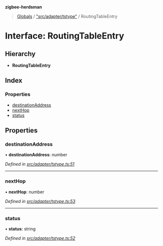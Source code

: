 **zigbee-herdsman**

> [Globals](../README.md) / ["src/adapter/tstype"](../modules/_src_adapter_tstype_.md) / RoutingTableEntry

# Interface: RoutingTableEntry

## Hierarchy

* **RoutingTableEntry**

## Index

### Properties

* [destinationAddress](_src_adapter_tstype_.routingtableentry.md#destinationaddress)
* [nextHop](_src_adapter_tstype_.routingtableentry.md#nexthop)
* [status](_src_adapter_tstype_.routingtableentry.md#status)

## Properties

### destinationAddress

•  **destinationAddress**: number

*Defined in [src/adapter/tstype.ts:51](https://github.com/Koenkk/zigbee-herdsman/blob/master/src/src/adapter/tstype.ts#L51)*

___

### nextHop

•  **nextHop**: number

*Defined in [src/adapter/tstype.ts:53](https://github.com/Koenkk/zigbee-herdsman/blob/master/src/src/adapter/tstype.ts#L53)*

___

### status

•  **status**: string

*Defined in [src/adapter/tstype.ts:52](https://github.com/Koenkk/zigbee-herdsman/blob/master/src/src/adapter/tstype.ts#L52)*
